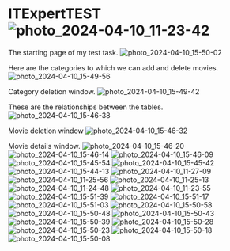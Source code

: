# ITExpertTEST![photo_2024-04-10_11-23-42](https://github.com/antonpshenai/WebCinema/assets/81904561/2248972c-9831-4aba-bb68-9afe3b4f1ec4)
The starting page of my test task.
![photo_2024-04-10_15-50-02](https://github.com/antonpshenai/WebCinema/assets/81904561/96be53b3-3c1b-4280-b1fe-c09cb6bdb504)

Here are the categories to which we can add and delete movies.
![photo_2024-04-10_15-49-56](https://github.com/antonpshenai/WebCinema/assets/81904561/198a10dd-d18e-4b5f-9b30-06b2ef54af62)

Category deletion window.
![photo_2024-04-10_15-49-42](https://github.com/antonpshenai/WebCinema/assets/81904561/875c0600-db10-4a12-8a7a-da282cf8021d)

These are the relationships between the tables.
![photo_2024-04-10_15-46-38](https://github.com/antonpshenai/WebCinema/assets/81904561/91c39a3f-654b-450c-b60e-a64f08e1ed68)

Movie deletion window
![photo_2024-04-10_15-46-32](https://github.com/antonpshenai/WebCinema/assets/81904561/e5a57ad5-f541-455f-bc5f-23405545d344)

Movie details window.
![photo_2024-04-10_15-46-20](https://github.com/antonpshenai/WebCinema/assets/81904561/c7439379-e5d2-4c6f-906a-cae1a1a180b7)
![photo_2024-04-10_15-46-14](https://github.com/antonpshenai/WebCinema/assets/81904561/d16acb37-1a90-4844-b766-5a38ee72a953)
![photo_2024-04-10_15-46-09](https://github.com/antonpshenai/WebCinema/assets/81904561/28e66da8-8beb-4b9f-a68b-39ea0ef0358e)
![photo_2024-04-10_15-45-54](https://github.com/antonpshenai/WebCinema/assets/81904561/ca675368-c785-4cab-90ff-db72c2f5d010)
![photo_2024-04-10_15-45-42](https://github.com/antonpshenai/WebCinema/assets/81904561/d2b495b6-1add-4080-b41e-b3ea973fdc99)
![photo_2024-04-10_15-44-13](https://github.com/antonpshenai/WebCinema/assets/81904561/6fe61142-76d4-4f45-bfc3-dab206f15ef0)
![photo_2024-04-10_11-27-09](https://github.com/antonpshenai/WebCinema/assets/81904561/40061d57-231e-4491-8f9b-5a4ed947b852)
![photo_2024-04-10_11-25-56](https://github.com/antonpshenai/WebCinema/assets/81904561/9097b57c-51de-4f04-8a09-9001f4c49373)
![photo_2024-04-10_11-25-13](https://github.com/antonpshenai/WebCinema/assets/81904561/adadd649-40a5-44d0-a9b1-799946a1e6e2)
![photo_2024-04-10_11-24-48](https://github.com/antonpshenai/WebCinema/assets/81904561/0e3bec0d-4f3a-46fa-b2df-cedeaddeb265)
![photo_2024-04-10_11-23-55](https://github.com/antonpshenai/WebCinema/assets/81904561/1b680bb5-2160-4771-8c21-2b21021e171f)
![photo_2024-04-10_15-51-39](https://github.com/antonpshenai/WebCinema/assets/81904561/956b2d68-19b7-48e1-b7a2-420ac7530eac)
![photo_2024-04-10_15-51-17](https://github.com/antonpshenai/WebCinema/assets/81904561/e0d3e0b0-d586-4444-b660-d540c8e7c49d)
![photo_2024-04-10_15-51-03](https://github.com/antonpshenai/WebCinema/assets/81904561/cd9545c0-4c0d-4400-8c0d-5e8ab9c6eddc)
![photo_2024-04-10_15-50-58](https://github.com/antonpshenai/WebCinema/assets/81904561/97319b4a-9b58-44cd-87af-5c6f0c141991)
![photo_2024-04-10_15-50-48](https://github.com/antonpshenai/WebCinema/assets/81904561/df131999-613e-411d-b637-a6448b507c78)
![photo_2024-04-10_15-50-43](https://github.com/antonpshenai/WebCinema/assets/81904561/cfca38f6-1ff8-4a6b-a00d-a764febca466)
![photo_2024-04-10_15-50-39](https://github.com/antonpshenai/WebCinema/assets/81904561/f1fc0136-55cd-4c38-b5e9-85a3f891882f)
![photo_2024-04-10_15-50-28](https://github.com/antonpshenai/WebCinema/assets/81904561/eda9b7a2-0cc5-4e2d-9246-f8ce0e0f1710)
![photo_2024-04-10_15-50-23](https://github.com/antonpshenai/WebCinema/assets/81904561/d8c96b74-a881-4b61-96d4-003dab202bbc)
![photo_2024-04-10_15-50-18](https://github.com/antonpshenai/WebCinema/assets/81904561/17009474-f930-4abb-9362-96eab090ebea)
![photo_2024-04-10_15-50-08](https://github.com/antonpshenai/WebCinema/assets/81904561/1d5858db-148c-44b5-a145-7948fb00ab16)
